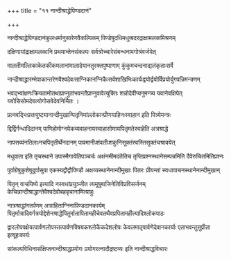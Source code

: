 +++
title = "११ नान्दीश्राद्धेपिण्डदानं"

+++

नान्दीश्राद्धेपिण्डदानंकुलधर्मानुसारेणवैकल्पिकम् पिण्डेषुदधिमधुव्बदरद्राक्षामलकमिश्रणम्

दक्षिणायांद्राक्षामलकानि प्रथमान्तेनसंकल्पः सर्वत्रोच्चारेसंबन्धनामगोत्रंवर्जयेत्

मालतीमल्लिकाकेतकीकमलानांमालादेयानतुरक्तपुष्पाणाम् कुंकुमचन्दनाद्यलंकृताःसर्वे

नान्दीश्राद्धारम्भेपाकान्तरेणवैश्वदेवःसाग्निकानग्निकैःसर्वशाखिभिःकार्यःद्वयोर्द्वयोर्विप्रयोर्युगपन्निमन्त्रणम्

भवद्भ्यांक्षणःक्रियतामोतथाप्राप्नुतांभवन्तौप्राप्नुवावेत्युक्तिः शन्नोदेवीप्यनुमन्त्र्य यवानेवक्षिपेत् यवोसिसोमदेवत्योगोसवेदेवनिर्मितः ।

प्रत्नवद्भिःप्रत्तःपुष्ट्यानान्दीमुखान्पितृनिमांल्लोकान्प्रीणयाहिनःस्वाहान इति पित्र्येमन्त्रः

द्विर्द्विर्गन्धादिदानम् पाणिहोमोग्नयेकव्यवाहनायस्वाहासोमायपितृमतेस्वाहेति अत्रश्राद्धे

नापसव्यंनतिलाःनचपितृतीर्थेनदानम् पावमानीःशंवतीःशकुनिसूक्तंस्वस्तिसुक्तंचश्रावयेत्

मधुवाता इति तृचस्थाने उपास्मैगायेतिपञ्चर्चः अक्षंनमीमदंतेतिच तृप्तिप्रश्नस्थानेसम्पन्नमिति दैवेरुचितमितिप्रश्नः

पुर्वाग्रेषुकुशेषुदूर्वासुवा एकस्यद्वौद्वौपिण्डौ अक्षय्यस्थानेनान्दीमुखाः पितरः प्रीयन्तां स्वधावाचनस्थानेनान्दीमुखान्

पितृन् वाचयिष्ये इत्यादि नस्वधांप्रयुञ्जीत त्यमूषुबाजिनेतिविप्रविसर्जनम् केचिन्नान्दीश्राद्धान्तेवैश्वदेवोबहवृचानामित्याहुः

नात्रश्राद्धांगतर्पणम् अत्राहिताग्निनापिण्डदानकार्यम् पितृर्मात्रादिवर्गत्रयोद्देशेनश्राद्धेपितुर्मातापितामहीचेवतथैवप्रपितामहीत्यादिश्लोकपाठः

द्वारलोपपक्षेयत्पार्वणलोपस्तत्पार्वणविषयकश्लोकैकदेशलोपः केवलमातृपार्वणेदेवानकार्याः एताभवन्तुसुप्रीता इत्यूहःकार्यः

सांकल्पविधिनासंक्षिप्तनान्दीश्राद्धप्रयोगः प्रयोगरत्नादौद्रष्टव्यः इति नान्दीश्राद्धविचारः
